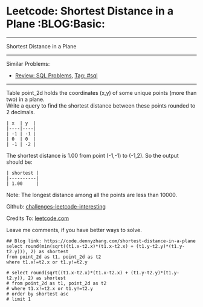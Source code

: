 # Leetcode: Shortest Distance in a Plane     :BLOG:Basic:


---

Shortest Distance in a Plane  

---

Similar Problems:  
-   [Review: SQL Problems](https://code.dennyzhang.com/review-sql), [Tag: #sql](https://code.dennyzhang.com/tag/sql)

---

Table point\_2d holds the coordinates (x,y) of some unique points (more than two) in a plane.  
Write a query to find the shortest distance between these points rounded to 2 decimals.  

    | x  | y  |
    |----|----|
    | -1 | -1 |
    | 0  | 0  |
    | -1 | -2 |

The shortest distance is 1.00 from point (-1,-1) to (-1,2). So the output should be:  

    | shortest |
    |----------|
    | 1.00     |

Note: The longest distance among all the points are less than 10000.  

Github: [challenges-leetcode-interesting](https://github.com/DennyZhang/challenges-leetcode-interesting/tree/master/shortest-distance-in-a-plane)  

Credits To: [leetcode.com](https://leetcode.com/problems/shortest-distance-in-a-plane/description/)  

Leave me comments, if you have better ways to solve.  

    ## Blog link: https://code.dennyzhang.com/shortest-distance-in-a-plane
    select round(min(sqrt((t1.x-t2.x)*(t1.x-t2.x) + (t1.y-t2.y)*(t1.y-t2.y))), 2) as shortest
    from point_2d as t1, point_2d as t2
    where t1.x!=t2.x or t1.y!=t2.y
    
    # select round(sqrt((t1.x-t2.x)*(t1.x-t2.x) + (t1.y-t2.y)*(t1.y-t2.y)), 2) as shortest
    # from point_2d as t1, point_2d as t2
    # where t1.x!=t2.x or t1.y!=t2.y
    # order by shortest asc
    # limit 1